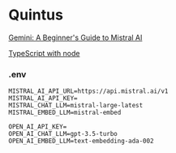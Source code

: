 # Quintus

[Gemini: A Beginner's Guide to Mistral AI](https://gemini.google.com/app/e5d3349870d2583f?utm_source=google&utm_medium=cpc&utm_campaign=2024enUS_gemfeb&gad_source=1&gclid=Cj0KCQjwkdO0BhDxARIsANkNcrekTdeI56JEHDOq7ayG_AzddLmxvF3nx0uF6gAoOi-CMxFEKXfw-bsaAq6SEALw_wcB)

[TypeScript with node](https://www.youtube.com/watch?v=qy8PxD3alWw)

### .env
```
MISTRAL_AI_API_URL=https://api.mistral.ai/v1
MISTRAL_AI_API_KEY=
MISTRAL_CHAT_LLM=mistral-large-latest
MISTRAL_EMBED_LLM=mistral-embed

OPEN_AI_API_KEY=
OPEN_AI_CHAT_LLM=gpt-3.5-turbo
OPEN_AI_EMBED_LLM=text-embedding-ada-002
```

